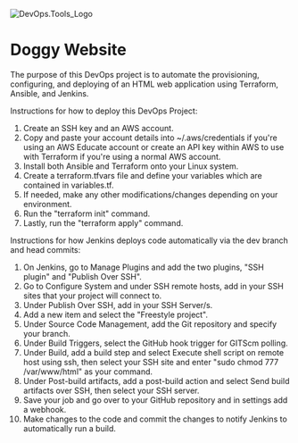 ![DevOps.Tools_Logo](https://avatars.githubusercontent.com/u/58230087?v=4)

# Doggy Website
The purpose of this DevOps project is to automate the provisioning, configuring, and deploying of an HTML web application using Terraform, Ansible, and Jenkins.

Instructions for how to deploy this DevOps Project:

1. Create an SSH key and an AWS account.
2. Copy and paste your account details into ~/.aws/credentials if you're using an AWS Educate account or create an API key within AWS to use with Terraform if you're using a normal AWS account.
3. Install both Ansible and Terraform onto your Linux system. 
4. Create a terraform.tfvars file and define your variables which are contained in variables.tf. 
5. If needed, make any other modifications/changes depending on your environment. 
6. Run the "terraform init" command. 
7. Lastly, run the "terraform apply" command.

Instructions for how Jenkins deploys code automatically via the dev branch and head commits:

1. On Jenkins, go to Manage Plugins and add the two plugins, "SSH plugin" and "Publish Over SSH".
2. Go to Configure System and under SSH remote hosts, add in your SSH sites that your project will connect to.
3. Under Publish Over SSH, add in your SSH Server/s.
4. Add a new item and select the "Freestyle project".
5. Under Source Code Management, add the Git repository and specify your branch.
6. Under Build Triggers, select the GitHub hook trigger for GITScm polling.
7. Under Build, add a build step and select Execute shell script on remote host using ssh, then select your SSH site and enter "sudo chmod 777 /var/www/html" as your command.
8. Under Post-build artifacts, add a post-build action and select Send build artifacts over SSH, then select your SSH server.
9. Save your job and go over to your GitHub repository and in settings add a webhook.
10. Make changes to the code and commit the changes to notify Jenkins to automatically run a build. 
